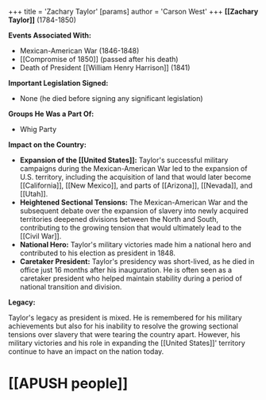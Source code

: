 +++
 title = 'Zachary Taylor'
[params]
	author = 'Carson West'
+++
**[[Zachary Taylor]]** (1784-1850)

**Events Associated With:**

* Mexican-American War (1846-1848)
* [[Compromise of 1850]] (passed after his death)
* Death of President [[William Henry Harrison]] (1841)

**Important Legislation Signed:**

* None (he died before signing any significant legislation)

**Groups He Was a Part Of:**

* Whig Party

**Impact on the Country:**

* **Expansion of the [[United States]]:** Taylor's successful military campaigns during the Mexican-American War led to the expansion of U.S. territory, including the acquisition of land that would later become [[California]], [[New Mexico]], and parts of [[Arizona]], [[Nevada]], and [[Utah]].
* **Heightened Sectional Tensions:** The Mexican-American War and the subsequent debate over the expansion of slavery into newly acquired territories deepened divisions between the North and South, contributing to the growing tension that would ultimately lead to the [[Civil War]].
* **National Hero:** Taylor's military victories made him a national hero and contributed to his election as president in 1848.
* **Caretaker President:** Taylor's presidency was short-lived, as he died in office just 16 months after his inauguration. He is often seen as a caretaker president who helped maintain stability during a period of national transition and division.

**Legacy:**

Taylor's legacy as president is mixed. He is remembered for his military achievements but also for his inability to resolve the growing sectional tensions over slavery that were tearing the country apart. However, his military victories and his role in expanding the [[United States]]' territory continue to have an impact on the nation today.
# [[APUSH people]]